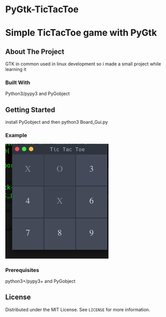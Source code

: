 # PyGtk-TicTacToe
# Simple TicTacToe game with PyGtk


<!-- ABOUT THE PROJECT -->
## About The Project
GTK in common used in linux development so i made a small project while learning it

### Built With

Python3/pypy3 and PyGobject

<!-- GETTING STARTED -->
## Getting Started
install PyGobject and then python3 Board_Gui.py

### Example
![](example.png)

### Prerequisites

python3+/pypy3+ and PyGobject
## License

Distributed under the MIT License. See `LICENSE` for more information.






